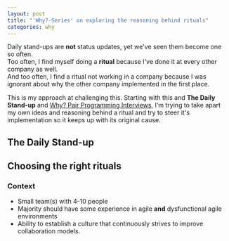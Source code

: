 ```yaml
---
layout: post
title: "'Why?-Series' on exploring the reasoning behind rituals"
categories: why
---
```


Daily stand-ups are **not** status updates, yet we've seen them become one so often.  
Too often, I find myself doing a **ritual** because I've done it at every other company as well.   
And too often, I find a ritual not working in a company because I was ignorant about why the other company implemented in the first place.

This is my approach at challenging this. Starting with this and **The Daily Stand-up** and [Why? Pair Programming Interviews](), I'm trying to take apart my own ideas and reasoning behind a ritual and try to steer it's implementation so it keeps up with its original cause.

## The Daily Stand-up

## Choosing the right rituals

### Context

- Small team(s) with 4-10 people
- Majority should have some experience in agile **and** dysfunctional agile environments
- Ability to establish a culture that continuously strives to improve collaboration models.
